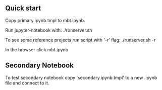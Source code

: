Quick start
-----------

Copy primary.ipynb.tmpl to mbt.ipynb.

Run jupyter-notebook with:
./runserver.sh

To see some reference projects run script with '-r' flag:
./runserver.sh -r

In the browser click mbt.ipynb


Secondary Notebook
------------------

To test secondary notebook copy 'secondary.ipynb.tmpl'
to a new .ipynb file and connect to it.

